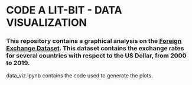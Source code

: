 # CODE A LIT-BIT - DATA VISUALIZATION

### This repository contains a graphical analysis on the [Foreign Exchange Dataset](https://drive.google.com/file/d/1XVWwQlcaozVjF6UnBUIIFdC67X-sMeee/view). This dataset contains the exchange rates for several countries with respect to the US Dollar, from 2000 to 2019.

data_viz.ipynb contains the code used to generate the plots.
